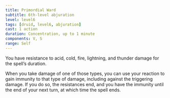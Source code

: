 ```yaml
---
title: Primordial Ward
subtitle: 6th-level abjuration
level: level6
tags: [druid, level6, abjuration]
cast: 1 action
duration: Concentration, up to 1 minute
components: V, S
range: Self
---
```

You have resistance to acid, cold, fire, lightning, and thunder damage for the spell’s duration.

When you take damage of one of those types, you can use your reaction to gain immunity to that type of damage, including against the triggering damage. If you do so, the resistances end, and you have the immunity until the end of your next turn, at which time the spell ends.